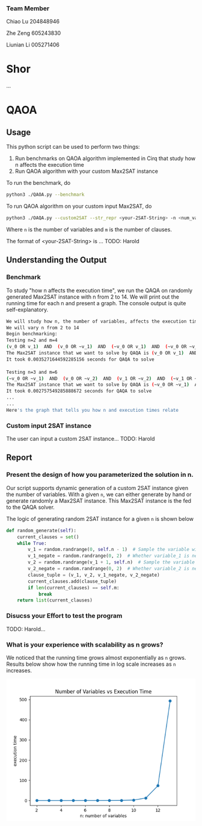 ### Team Member

Chiao Lu 204848946

Zhe Zeng 605243830

Liunian Li 005271406

# Shor
...
# QAOA

## Usage

This python script can be used to perform two things:

1. Run benchmarks on QAOA algorithm implemented in Cirq that study how n affects the execution time
2. Run QAOA algorithm with your custom Max2SAT instance

To run the benchmark, do

```bash
python3 ./QAOA.py --benchmark
```

To run QAOA algorithm on your custom input Max2SAT, do

``` bash
python3 ./OAQA.py --custom2SAT --str_repr <your-2SAT-String> -n <num_variables> -m <num_clauses>
```
Where `n` is the number of variables and `m` is the number of clauses.

The format of \<your-2SAT-String> is ...
TODO: Harold



## Understanding the Output


### Benchmark
To study "how n affects the execution time", we run the QAQA on randomly generated Max2SAT instance with n from 2 to 14. We will print out the running time for each n and present a graph. The console output is quite self-explanatory.
```bash
We will study how n, the number of variables, affects the execution time of QAOA
We will vary n from 2 to 14
Begin benchmarking:
Testing n=2 and m=4
(v_0 OR v_1)  AND  (v_0 OR ~v_1)  AND  (~v_0 OR v_1)  AND  (~v_0 OR ~v_1)
The Max2SAT instance that we want to solve by QAQA is (v_0 OR v_1)  AND  (v_0 OR ~v_1)  AND  (~v_0 OR v_1)  AND  (~v_0 OR ~v_1)
It took 0.0035271644592285156 seconds for QAQA to solve

Testing n=3 and m=6
(~v_0 OR ~v_1)  AND  (v_0 OR ~v_2)  AND  (v_1 OR ~v_2)  AND  (~v_1 OR ~v_2)  AND  (v_0 OR v_2)  AND  (~v_1 OR v_2)
The Max2SAT instance that we want to solve by QAQA is (~v_0 OR ~v_1)  AND  (v_0 OR ~v_2)  AND  (v_1 OR ~v_2)  AND  (~v_1 OR ~v_2)  AND  (v_0 OR v_2)  AND  (~v_1 OR v_2)
It took 0.002757549285888672 seconds for QAQA to solve
...
...
Here's the graph that tells you how n and execution times relate
```


### Custom input 2SAT instance
The user can input a custom 2SAT instance...
TODO: Harold


## Report

### Present the design of how you parameterized the solution in n.

Our script supports dynamic generation of a custom 2SAT instance given the number of variables. With a given `n`, we can either generate by hand or generate randomly a Max2SAT instance. This Max2SAT instance is the fed to the QAQA solver.

The logic of generating random 2SAT instance for a given `n` is shown below
```python
def random_generate(self):
    current_clauses = set()
    while True:
        v_1 = random.randrange(0, self.n - 1)  # Sample the variable with smaller index
        v_1_negate = random.randrange(0, 2)  # Whether variable_1 is negated or not
        v_2 = random.randrange(v_1 + 1, self.n)  # Sample the variable with larger index
        v_2_negate = random.randrange(0, 2)  # Whether variable_2 is negated or not
        clause_tuple = (v_1, v_2, v_1_negate, v_2_negate)
        current_clauses.add(clause_tuple)
        if len(current_clauses) == self.m:
            break
    return list(current_clauses)
```
### Disucss your Effort to test the program
TODO: Harold...

### What is your experience with scalability as n grows? 

We noticed that the running time grows almost exponentially as `n` grows. Results below show how the running time in log scale increases as `n` increases.

![QAOA_plot](qaoa-plot.png)
